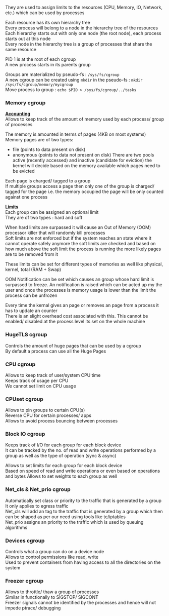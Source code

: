 They are used to assign limits to the resources (CPU, Memory, IO, Network, etc.) which can be used by processes

Each resource has its own hierarchy tree  
Every process will belong to a node in the hierarchy tree of the resources  
Each hierarchy starts out with only one node (the root node), each process starts out at this node  
Every node in the hierarchy tree is a group of processes that share the same resource

PID 1 is at the root of each cgroup  
A new process starts in its parents group

Groups are materialized by pseudo-fs : `/sys/fs/cgroup`  
A new cgroup can be created using `mkdir` in the pseudo-fs : `mkdir /sys/fs/cgroup/memory/mycgroup`  
Move process to group : `echo $PID > /sys/fs/cgroup/../tasks`

### Memory cgroup

**<u>Accounting</u>**  
Allows to keep track of the amount of memory used by each process/ group of processes

The memory is amounted in terms of pages (4KB on most systems)  
Memory pages are of two types:

* file (points to data present on disk)
* anonymous (points to data not present on disk)
  There are two pools active (recently accessed) and inactive (candidate for eviction) the kernel will decide based on the memory available which pages need to be evicted

Each page is charged/ tagged to a group  
If multiple groups access a page then only one of the group is charged/ tagged for the page i.e. the memory occupied the page will be only counted against one process

**<u>Limits</u>**  
Each group can be assigned an optional limit  
They are of two types : hard and soft

When hard limits are surpassed it will cause an Out of Memory (OOM) processor killer that will randomly kill processes  
Soft limits are not enforced but if the system reaches an state where it cannot operate safely anymore the soft limits are checked and based on how much above the soft limit the process is running the more likely pages are to be removed from it

These limits can be set for different types of memories as well like physical, kernel, total (RAM + Swap)

OOM Notification can be set which causes an group whose hard limit is surpassed to freeze. An notification is raised which can be acted up my the user and once the processes is memory usage is lower than the limit the process can be unfrozen

Every time the kernal gives an page or removes an page from a process it has to update an counter  
There is an slight overhead cost associated with this. This cannot be enabled/ disabled at the process level its set on the whole machine

### HugeTLS cgroup

Controls the amount of huge pages that can be used by a cgroup  
By default a process can use all the Huge Pages

### CPU cgroup

Allows to keep track of user/system CPU time  
Keeps track of usage per CPU  
We cannot set limit on CPU usage

### CPUset cgroup

Allows to pin groups to certain CPU(s)  
Reverse CPU for certain processes/ apps  
Allows to avoid process bouncing between processes

### Block IO cgroup

Keeps track of I/O for each group for each block device  
It can be tracked by the no. of read and write operations performed by a group as well as the type of operation (sync & async)

Allows to set limits for each group for each block device  
Based on speed of read and write operations or even based on operations and bytes
Allows to set weights to each group as well

### Net_cls & Net_prio cgroup

Automatically set class or priority to the traffic that is generated by a group  
It only applies to egress traffic  
Net_cls will add an tag to the traffic that is generated by a group which then can be shaped as per our need using tools like tc/iptables  
Net_prio assigns an priority to the traffic which is used by queuing algorithms

### Devices cgroup

Controls what a group can do on a device node  
Allows to control permissions like read, write  
Used to prevent containers from having access to all the directories on the system

### Freezer cgroup

Allows to throttle/ thaw a group of processes  
Similar in functionally to SIGSTOP/ SIGCONT  
Freezer signals cannot be identified by the processes and hence will not impede ptrace/ debugging
